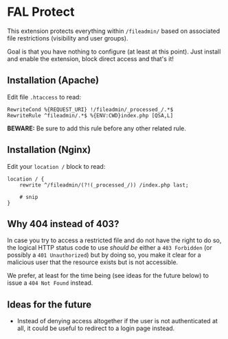 # FAL Protect

This extension protects everything within `/fileadmin/` based on associated file restrictions (visibility and user
groups).

Goal is that you have nothing to configure (at least at this point). Just install and enable the extension, block direct
access and that's it!

## Installation (Apache)

Edit file `.htaccess` to read:

```
RewriteCond %{REQUEST_URI} !/fileadmin/_processed_/.*$
RewriteRule ^fileadmin/.*$ %{ENV:CWD}index.php [QSA,L]
```

**BEWARE:** Be sure to add this rule before any other related rule.

## Installation (Nginx)

Edit your `location /` block to read:

```
location / {
    rewrite ^/fileadmin/(?!(_processed_/)) /index.php last;

    # snip
}
```

## Why 404 instead of 403?

In case you try to access a restricted file and do not have the right to do so, the logical HTTP status code to use
_should be_ either a `403 Forbidden` (or possibly a `401 Unauthorized`) but by doing so, you make it clear for a
malicious user that the resource exists but is not accessible.

We prefer, at least for the time being (see ideas for the future below) to issue a `404 Not Found` instead.

## Ideas for the future

* Instead of denying access altogether if the user is not authenticated at all, it could be useful to redirect to a
  login page instead.
